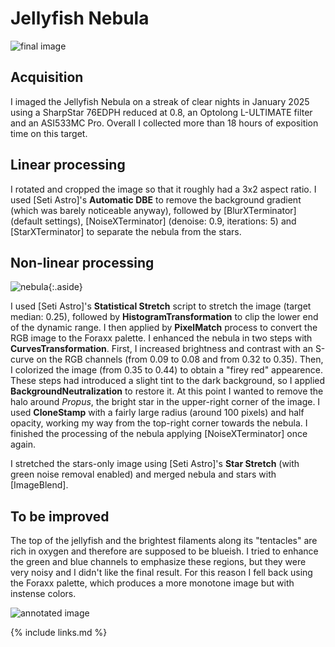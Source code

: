 # Jellyfish Nebula

![final image](final.png)

## Acquisition

I imaged the Jellyfish Nebula on a streak of clear nights in January 2025 using
a SharpStar 76EDPH reduced at 0.8, an Optolong L-ULTIMATE filter and an ASI533MC
Pro. Overall I collected more than 18 hours of exposition time on this target.

## Linear processing

I rotated and cropped the image so that it roughly had a 3x2 aspect ratio. I
used [Seti Astro]'s **Automatic DBE** to remove the background gradient (which
was barely noticeable anyway), followed by [BlurXTerminator] (default settings),
[NoiseXTerminator] (denoise: 0.9, iterations: 5) and [StarXTerminator] to
separate the nebula from the stars.

## Non-linear processing

![nebula](nebula.png){:.aside}

I used [Seti Astro]'s **Statistical Stretch** script to stretch the image
(target median: 0.25), followed by **HistogramTransformation** to clip the lower
end of the dynamic range. I then applied by **PixelMatch** process to convert
the RGB image to the Foraxx palette. I enhanced the nebula in two steps with
**CurvesTransformation**. First, I increased brightness and contrast with an
S-curve on the RGB channels (from 0.09 to 0.08 and from 0.32 to 0.35). Then, I
colorized the image (from 0.35 to 0.44) to obtain a "firey red" appearence.
These steps had introduced a slight tint to the dark background, so I applied
**BackgroundNeutralization** to restore it. At this point I wanted to remove the
halo around *Propus*, the bright star in the upper-right corner of the image. I
used **CloneStamp** with a fairly large radius (around 100 pixels) and half
opacity, working my way from the top-right corner towards the nebula. I finished the processing of the nebula applying [NoiseXTerminator] once again.

I stretched the stars-only image using [Seti Astro]'s **Star Stretch** (with
green noise removal enabled) and merged nebula and stars with [ImageBlend].

## To be improved

The top of the jellyfish and the brightest filaments along its "tentacles" are
rich in oxygen and therefore are supposed to be blueish. I tried to enhance the
green and blue channels to emphasize these regions, but they were very noisy and
I didn't like the final result. For this reason I fell back using the Foraxx
palette, which produces a more monotone image but with instense colors.

![annotated image](final_annotated.png)

{% include links.md %}
